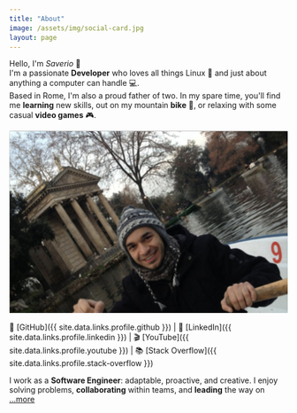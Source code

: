 ```yaml
---
title: "About"
image: /assets/img/social-card.jpg
layout: page
---
```

Hello, I'm _Saverio_ 👋  
I'm a passionate **Developer** who loves all things Linux 🐧 and just about anything a computer can handle 💻.  
Based in Rome, I'm also a proud father of two. In my spare time, you'll find me **learning** new skills, out on my mountain **bike** 🚴, or relaxing with some casual **video games** 🎮.

![Saverio Ferrara](/assets/img/social-card.jpg)

🐙 [GitHub]({{ site.data.links.profile.github }}) | 💼 [LinkedIn]({{ site.data.links.profile.linkedin }}) | 🎬 [YouTube]({{ site.data.links.profile.youtube }}) | 📚 [Stack Overflow]({{ site.data.links.profile.stack-overflow }})

I work as a **Software Engineer**: adaptable, proactive, and creative. I enjoy solving problems, **collaborating** within teams, and **leading** the way on [...more](/resume.md)
